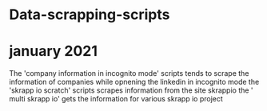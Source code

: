 # Data-scrapping-scripts
# january 2021
The 'company information in incognito mode' scripts tends to scrape the information of companies while opnening the linkedin in incognito mode
the 'skrapp io scratch' scripts scrapes information from the site skrappio 
the ' multi skrapp io' gets the information for various skrapp io project

